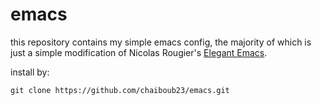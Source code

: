 # emacs

this repository contains my simple emacs config, the majority of which is just a simple modification of Nicolas Rougier's [Elegant Emacs](https://github.com/rougier/elegant-emacs).

install by:

```
git clone https://github.com/chaiboub23/emacs.git
```
